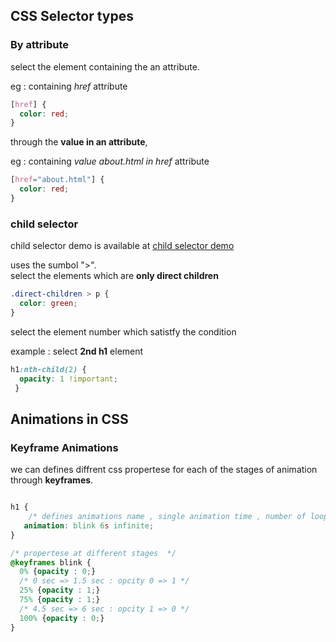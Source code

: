 ## CSS Selector types

### By attribute 

select the element containing the an attribute. 

eg : containing *href* attribute

```css
[href] {
  color: red;
}
```
through the **value in an attribute**, 

eg : containing *value about.html in href* attribute

```css
[href="about.html"] {
  color: red;
}
```

### child selector

child selector demo is available at [child selector demo](https://codepen.io/dinith72/pen/xxRyLob)

uses the sumbol ">". \
select the elements which are **only direct children** 

```css
.direct-children > p {
  color: green;
}
```

select the element number which satistfy the condition

example : select **2nd h1** element

```css 
h1:nth-child(2) {
  opacity: 1 !important;
 }
```



## Animations in CSS 


### Keyframe Animations 

we can defines diffrent css propertese for each of the stages of animation through **keyframes**.

```css

h1 {
    /* defines animations name , single animation time , number of loops */
   animation: blink 6s infinite; 
}

/* propertese at different stages  */
@keyframes blink {
  0% {opacity : 0;}
  /* 0 sec => 1.5 sec : opcity 0 => 1 */
  25% {opacity : 1;}
  75% {opacity : 1;}
  /* 4.5 sec => 6 sec : opcity 1 => 0 */
  100% {opacity : 0;}
}